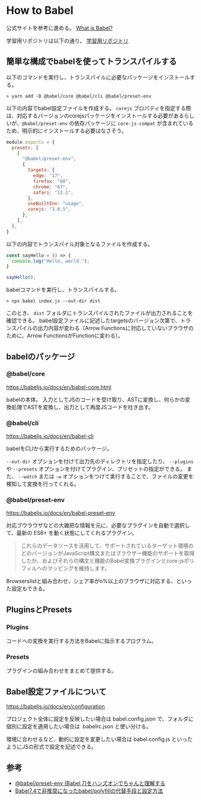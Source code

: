 # How to Babel

公式サイトを参考に進める。
[What is Babel?](https://babeljs.io/docs/en/)

学習用リポジトリは以下の通り。
[学習用リポジトリ](https://github.com/kkznch/learn-mini-react)

## 簡単な構成でbabelを使ってトランスパイルする
以下のコマンドを実行し、トランスパイルに必要なパッケージをインストールする。
```shell
> yarn add -D @babel/core @babel/cli @babel/preset-env                                  
```

以下の内容でbabel設定ファイルを作成する。
`corejs` プロパティを指定する際は、対応するバージョンのcorejsパッケージをインストールする必要があるらしいが、`@babel/preset-env` の依存パッケージに `core-js-compat` が含まれているため、明示的にインストールする必要はなさそう。
```js:babel.config.js
module.exports = {
  presets: [
    [
      "@babel/preset-env",
      {
        targets: {
          edge: "17",
          firefox: "60",
          chrome: "67",
          safari: "11.1",
        },
        useBuiltIns: "usage",
        corejs: "3.6.5",
      },
    ],
  ],
}
```

以下の内容でトランスパイル対象となるファイルを作成する。
```js:index.js
const sayHello = () => {
  console.log("Hello, world.");
}

sayHello();
```

babelコマンドを実行し、トランスパイルする。
```shell
> npx babel index.js --out-dir dist
```

このとき、 `dist` フォルダにトランスパイルされたファイルが出力されることを確認できる。
babel設定ファイルに記述したtargetsのバージョン次第で、トランスパイルの出力内容が変わる（Arrow Functionsに対応していないブラウザのために、Arrow FunctionsがFunctionに変わる）。


## babelのパッケージ
### @babel/core
https://babeljs.io/docs/en/babel-core.html

babelの本体。
入力としてJSのコードを受け取り、ASTに変換し、何らかの変換処理でASTを変換し、出力として再度JSコードを吐き出す。

### @babel/cli
https://babeljs.io/docs/en/babel-cli

babelをCLIから実行するためのパッケージ。

`--out-dir` オプションを付けて出力先のディレクトリを指定したり、 `--plugins` や `--presets` オプションを付けてプラグイン、プリセットの指定ができる。
また、 `--watch` または `-w` オプションをつけて実行することで、ファイルの変更を検知して変換を行ってくれる。

### @babel/preset-env  
https://babeljs.io/docs/en/babel-preset-env

対応ブウラウザなどの大雑把な情報を元に、必要なプラグインを自動で選択して、最新の ES6+ を動く状態にしてくれるプラグイン。

> これらのデータソースを活用して、サポートされているターゲット環境のどのバージョンがJavaScript構文またはブラウザー機能のサポートを取得したか、およびそれらの構文と機能のBabel変換プラグインとcore-jsポリフィルへのマッピングを維持します。

Browserslistと組み合わせ、シェア率がn%以上のブラウザに対応する、といった設定もできる。


## PluginsとPresets
### Plugins
コードへの変換を実行する方法をBabelに指示するプログラム。

### Presets
プラグインの組み合わせをまとめて提供する。


## Babel設定ファイルについて
https://babeljs.io/docs/en/configuration

プロジェクト全体に設定を反映したい場合は babel.config.json で、フォルダに個別に設定を適用したい場合は .babelrc.json と使い分ける。

環境に合わせるなど、動的に設定を変更したい場合は babel.config.js といったようにJSの形式で設定を記述できる。



## 参考
- [@babel/preset-env (Babel 7)をハンズオンでちゃんと理解する](https://zenn.dev/sa2knight/articles/67f6f5cc4ed5e26e391c)
- [Babel7.4で非推奨になったbabel/polyfillの代替手段と設定方法](https://aloerina01.github.io/blog/2019-06-21-1)